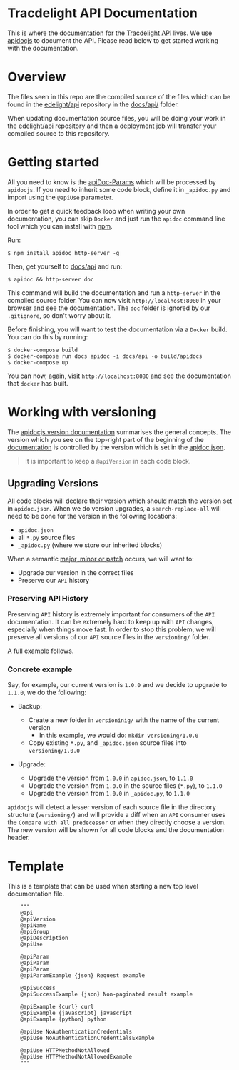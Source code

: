 # Tracdelight API Documentation

This is where the [documentation](http://edelight.github.io/) for the [Tracdelight API](http://api.tracdelight.com/) lives.
We use [apidocjs](http://apidocjs.com) to document the API. Please read below to get started working with the documentation.

# Overview
The files seen in this repo are the compiled source of the files which can be found in the [edelight/api](https://github.com/edelight/api)
repository in the [docs/api/](https://github.com/edelight/api/tree/master/docs/api) folder.

When updating documentation source files, you will be doing your work in the [edelight/api](https://github.com/edelight/api)
repository and then a deployment job will transfer your compiled source to this repository.

# Getting started
All you need to know is the [apiDoc-Params](http://apidocjs.com/#examples) which will be processed by ``apidocjs``. If you need to inherit some code block, define it in ``_apidoc.py`` and import using the ``@apiUse``
parameter.

In order to get a quick feedback loop when writing your own documentation, you
can skip ``Docker`` and just run the ``apidoc`` command line tool which you can
install with [npm](https://nodejs.org/en/download/).

Run:

```
$ npm install apidoc http-server -g
```

Then, get yourself to [docs/api](https://github.com/edelight/api/tree/master/docs/api) and run:

```
$ apidoc && http-server doc
```

This command will build the documentation and run a ``http-server`` in the
compiled source folder. You can now visit ``http://localhost:8080`` in your
browser and see the documentation. The ``doc`` folder is ignored by our
``.gitignore``, so don't worry about it.

Before finishing, you will want to test the documentation via a ``Docker``
build. You can do this by running:

```
$ docker-compose build
$ docker-compose run docs apidoc -i docs/api -o build/apidocs
$ docker-compose up
```

You can now, again, visit ``http://localhost:8080`` and see the documentation
that ``docker`` has built.

# Working with versioning
The [apidocjs version documentation](http://apidocjs.com/#example-versioning) summarises the general concepts. The version which you
see on the top-right part of the beginning of the [documentation](http://edelight.github.io/) is controlled by the version which is
set in the [apidoc.json](https://github.com/edelight/api/blob/master/docs/api/apidoc.json).

> It is important to keep a ``@apiVersion`` in each code block.

## Upgrading Versions

All code blocks will declare their version which should match the version set in ``apidoc.json``. When we do version upgrades, a
``search-replace-all`` will need to be done for the version in the following locations:

  - ``apidoc.json``
  - all ``*.py`` source files
  - ``_apidoc.py`` (where we store our inherited blocks)

When a semantic [major, minor or patch](http://semver.org/) occurs, we will want to:

  - Upgrade our version in the correct files
  - Preserve our ``API`` history


### Preserving API History

Preserving ``API`` history is extremely important for consumers of the ``API`` documentation. It can be extremely hard to keep up
with ``API`` changes, especially when things move fast. In order to stop this problem, we will preserve all versions of our ``API``
source files in the ``versioning/`` folder. 

A full example follows.

### Concrete example

Say, for example, our current version is ``1.0.0`` and we decide to upgrade to ``1.1.0``, we do the following:

  
  - Backup:
    - Create a new folder in ``versioninig/`` with the name of the current version
      - In this example, we would do: ``mkdir versioning/1.0.0``
    - Copy existing ``*.py``, and ``_apidoc.json`` source files into ``versioning/1.0.0``
  
  - Upgrade:
    - Upgrade the version from ``1.0.0`` in ``apidoc.json``, to ``1.1.0``
    - Upgrade the version from ``1.0.0`` in the source files (``*.py``), to ``1.1.0``
    - Upgrade the version from ``1.0.0`` in ``_apidoc.py``, to ``1.1.0``

``apidocjs`` will detect a lesser version of each source file in the directory structure (``versioning/``) and will provide a diff when
an ``API`` consumer uses the ``Compare with all predecessor`` or when they directly choose a version. The new version will be
shown for all code blocks and the documentation header.


# Template
This is a template that can be used when starting a new top level documentation file.

```
    """
    @api
    @apiVersion
    @apiName
    @apiGroup
    @apiDescription
    @apiUse

    @apiParam
    @apiParam
    @apiParam
    @apiParamExample {json} Request example

    @apiSuccess
    @apiSuccessExample {json} Non-paginated result example

    @apiExample {curl} curl
    @apiExample {javascript} javascript
    @apiExample {python} python

    @apiUse NoAuthenticationCredentials
    @apiUse NoAuthenticationCredentialsExample

    @apiUse HTTPMethodNotAllowed
    @apiUse HTTPMethodNotAllowedExample
    """
```
